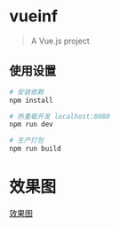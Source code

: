 # vueinf

> A Vue.js project

## 使用设置

``` bash
# 安装依赖
npm install

# 热重载开发 localhost:8080
npm run dev

# 生产打包
npm run build
```

# 效果图

[效果图](./README/note.gif)


